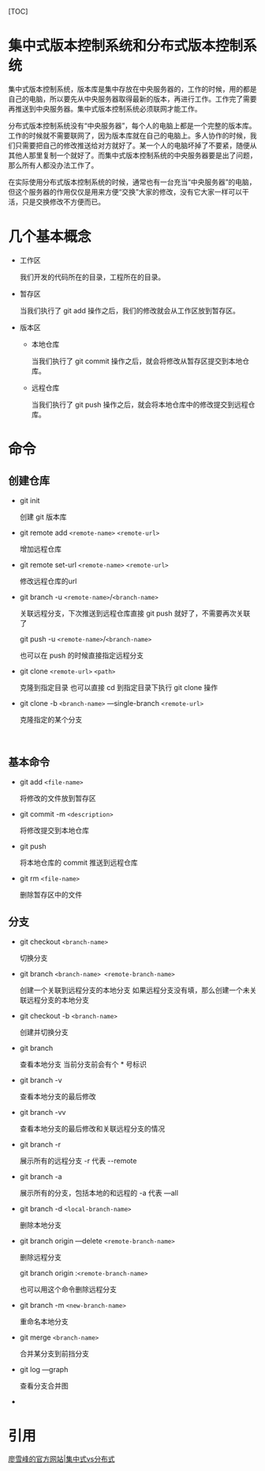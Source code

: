 [TOC]

# 集中式版本控制系统和分布式版本控制系统

集中式版本控制系统，版本库是集中存放在中央服务器的，工作的时候，用的都是自己的电脑，所以要先从中央服务器取得最新的版本，再进行工作。工作完了需要再推送到中央服务器。集中式版本控制系统必须联网才能工作。

分布式版本控制系统没有“中央服务器”，每个人的电脑上都是一个完整的版本库。工作的时候就不需要联网了，因为版本库就在自己的电脑上。多人协作的时候，我们只需要把自己的修改推送给对方就好了。某一个人的电脑坏掉了不要紧，随便从其他人那里复制一个就好了。而集中式版本控制系统的中央服务器要是出了问题，那么所有人都没办法工作了。

在实际使用分布式版本控制系统的时候，通常也有一台充当“中央服务器”的电脑，但这个服务器的作用仅仅是用来方便“交换”大家的修改，没有它大家一样可以干活，只是交换修改不方便而已。

# 几个基本概念

* 工作区

  我们开发的代码所在的目录，工程所在的目录。

* 暂存区

  当我们执行了 git add 操作之后，我们的修改就会从工作区放到暂存区。

* 版本区

  * 本地仓库

    当我们执行了 git commit 操作之后，就会将修改从暂存区提交到本地仓库。

  * 远程仓库

    当我们执行了 git push 操作之后，就会将本地仓库中的修改提交到远程仓库。

# 命令

## 创建仓库

* git init 

  创建 git 版本库

* git remote add `<remote-name>`  `<remote-url>`

  增加远程仓库

* git remote set-url `<remote-name>` `<remote-url>`

  修改远程仓库的url

* git branch -u `<remote-name>`/`<branch-name>`

  关联远程分支，下次推送到远程仓库直接 git push 就好了，不需要再次关联了

  git push -u `<remote-name>`/`<branch-name>`

  也可以在 push 的时候直接指定远程分支

* git clone `<remote-url>` `<path>`

  克隆到指定目录 也可以直接 cd 到指定目录下执行 git clone 操作

* git clone -b `<branch-name>` —single-branch `<remote-url>`

  克隆指定的某个分支

  ​

## 基本命令

* git add `<file-name>`

  将修改的文件放到暂存区

* git commit -m `<description>`

  将修改提交到本地仓库

* git push 

  将本地仓库的 commit 推送到远程仓库

* git rm `<file-name>`

  删除暂存区中的文件


## 分支

* git checkout `<branch-name>`

  切换分支

* git branch `<branch-name> <remote-branch-name>`

  创建一个关联到远程分支的本地分支 如果远程分支没有填，那么创建一个未关联远程分支的本地分支

* git checkout -b `<branch-name>`

  创建并切换分支

* git branch 

  查看本地分支 当前分支前会有个 * 号标识

* git branch -v

  查看本地分支的最后修改

* git branch -vv

  查看本地分支的最后修改和关联远程分支的情况

* git branch -r

  展示所有的远程分支 -r 代表 --remote

* git branch -a

  展示所有的分支，包括本地的和远程的 -a 代表 —all

* git branch -d `<local-branch-name>`

  删除本地分支

* git branch origin —delete `<remote-branch-name>`

  删除远程分支

  git branch origin :`<remote-branch-name>`

  也可以用这个命令删除远程分支

* git branch -m `<new-branch-name>`

  重命名本地分支

* git merge `<branch-name>`

  合并某分支到前挡分支

* git log —graph

  查看分支合并图

* ​




# 引用

[廖雪峰的官方网站|集中式vs分布式](https://www.liaoxuefeng.com/wiki/0013739516305929606dd18361248578c67b8067c8c017b000/001374027586935cf69c53637d8458c9aec27dd546a6cd6000)